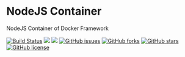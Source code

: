 # NodeJS Container
NodeJS Container of Docker Framework

[![Build Status](https://travis-ci.org/dockerframework/nodejs.svg?branch=master)](https://travis-ci.org/dockerframework/nodejs) [![](https://images.microbadger.com/badges/image/dockerframework/nodejs:latest.svg)](https://microbadger.com/images/dockerframework/nodejs:latest "Layers") [![](https://images.microbadger.com/badges/version/dockerframework/nodejs:latest.svg)](https://microbadger.com/images/dockerframework/nodejs:latest "Version") [![GitHub issues](https://img.shields.io/github/issues/dockerframework/nodejs.svg)](https://github.com/dockerframework/nodejs/issues) [![GitHub forks](https://img.shields.io/github/forks/dockerframework/nodejs.svg)](https://github.com/dockerframework/nodejs/network) [![GitHub stars](https://img.shields.io/github/stars/dockerframework/nodejs.svg)](https://github.com/dockerframework/nodejs/stargazers) [![GitHub license](https://img.shields.io/badge/license-MIT-blue.svg)](https://raw.githubusercontent.com/dockerframework/nodejs/master/LICENSE)
